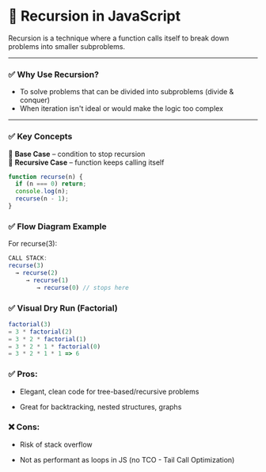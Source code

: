 # 🔹 Recursion in JavaScript

Recursion is a technique where a function calls itself to break down problems into smaller subproblems.

---

### ✅ Why Use Recursion?
- To solve problems that can be divided into subproblems (divide & conquer)
- When iteration isn't ideal or would make the logic too complex

---

### ✅ Key Concepts

🔸 **Base Case** – condition to stop recursion  
🔸 **Recursive Case** – function keeps calling itself  

```js
function recurse(n) {
  if (n === 0) return;
  console.log(n);
  recurse(n - 1);
}
```

### ✅ Flow Diagram Example
For recurse(3):
```js
CALL STACK:
recurse(3)
  → recurse(2)
     → recurse(1)
        → recurse(0) // stops here
```

### ✅ Visual Dry Run (Factorial)
```js
factorial(3)
= 3 * factorial(2)
= 3 * 2 * factorial(1)
= 3 * 2 * 1 * factorial(0)
= 3 * 2 * 1 * 1 => 6
```


### ✅ Pros:
- Elegant, clean code for tree-based/recursive problems

- Great for backtracking, nested structures, graphs

### ❌ Cons:
- Risk of stack overflow

- Not as performant as loops in JS (no TCO - Tail Call Optimization)